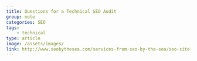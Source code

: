 ```yaml
---
title: Questions for a Technical SEO Audit
group: note
categories: SEO
tags:
    - technical
type: article
image: /assets/images/
link: http://www.seobythesea.com/services-from-seo-by-the-sea/seo-site-audit-and-recommendations/
---
```

